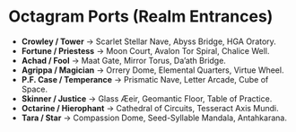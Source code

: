 # Octagram Ports (Realm Entrances)

- **Crowley / Tower** → Scarlet Stellar Nave, Abyss Bridge, HGA Oratory.
- **Fortune / Priestess** → Moon Court, Avalon Tor Spiral, Chalice Well.
- **Achad / Fool** → Maat Gate, Mirror Torus, Da’ath Bridge.
- **Agrippa / Magician** → Orrery Dome, Elemental Quarters, Virtue Wheel.
- **P.F. Case / Temperance** → Prismatic Nave, Letter Arcade, Cube of Space.
- **Skinner / Justice** → Glass Æeir, Geomantic Floor, Table of Practice.
- **Octarine / Hierophant** → Cathedral of Circuits, Tesseract Axis Mundi.
- **Tara / Star** → Compassion Dome, Seed-Syllable Mandala, Antahkarana.
